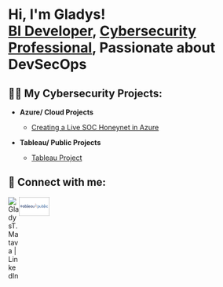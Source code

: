<h1>Hi, I'm Gladys! <br/><a href="https://github.com/Gladys-TM">BI Developer</a>, <a href="https://www.linkedin.com/in/gladys-t-m/">Cybersecurity Professional</a>, Passionate about DevSecOps</a>
<h2>👨‍💻 My Cybersecurity Projects:</h2>

- <b>Azure/ Cloud Projects</b>
  - [Creating a Live SOC Honeynet in Azure](https://github.com/Gladys-TM/Cloud-Azure-SOC)

- <b>Tableau/ Public Projects</b>
  - [Tableau Project](https://public.tableau.com/views/CrimeStatsSouthAfrica/SouthAfricaCrimeStats2005-2016?:language=en-US&:sid=&:display_count=n&:origin=viz_share_link)
 

 

 

<h2> 🤳 Connect with me:</h2>

[<img align="left" alt="GladysT.Matava | LinkedIn" width="22px" src="https://cdn.jsdelivr.net/npm/simple-icons@v3/icons/linkedin.svg" />][linkedin]
[<img align="center" alt="GladysT.Matava | Tableau Public" width="62px" length="20px" src="https://github.com/Gladys-TM/Gladys-TM/blob/main/Tableau_logo_crop.jpg_resized_460_.png" />][tableaupublic]

[linkedin]: https://linkedin.com/in/gladys-t-m-b750b719
[tableaupublic]: https://public.tableau.com/app/profile/gladys.t.matava/vizzes



